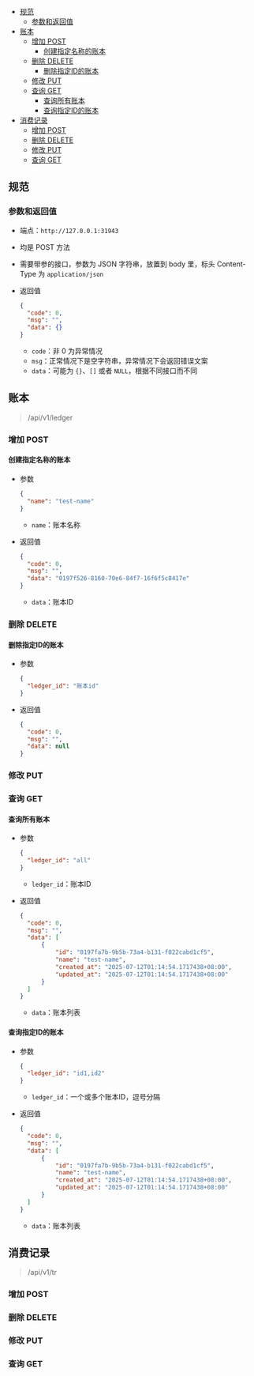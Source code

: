 - [规范](#规范)
  - [参数和返回值](#参数和返回值)
- [账本](#账本)
  - [增加 POST](#增加-post)
    - [创建指定名称的账本](#创建指定名称的账本)
  - [删除 DELETE](#删除-delete)
    - [删除指定ID的账本](#删除指定id的账本)
  - [修改 PUT](#修改-put)
  - [查询 GET](#查询-get)
    - [查询所有账本](#查询所有账本)
    - [查询指定ID的账本](#查询指定id的账本)
- [消费记录](#消费记录)
  - [增加 POST](#增加-post-1)
  - [删除 DELETE](#删除-delete-1)
  - [修改 PUT](#修改-put-1)
  - [查询 GET](#查询-get-1)

## 规范

### 参数和返回值

* 端点：`http://127.0.0.1:31943`
* 均是 POST 方法
* 需要带参的接口，参数为 JSON 字符串，放置到 body 里，标头 Content-Type 为 `application/json`
* 返回值

  ```json
  {
    "code": 0,
    "msg": "",
    "data": {}
  }
  ```

  * `code`：非 0 为异常情况
  * `msg`：正常情况下是空字符串，异常情况下会返回错误文案
  * `data`：可能为 `{}`、`[]` 或者 `NULL`，根据不同接口而不同

## 账本

> /api/v1/ledger

### 增加 POST

#### 创建指定名称的账本

* 参数

  ```json
  {
    "name": "test-name"
  }
  ```
  * `name`：账本名称

* 返回值

  ```json
  {
    "code": 0,
    "msg": "",
    "data": "0197f526-8160-70e6-84f7-16f6f5c8417e"
  }
  ```
  * `data`：账本ID

### 删除 DELETE

#### 删除指定ID的账本

* 参数
  
  ```json
  {
    "ledger_id": "账本id"
  }
  ```

* 返回值

  ```json
  {
    "code": 0,
    "msg": "",
    "data": null
  }
  ```

### 修改 PUT

### 查询 GET

#### 查询所有账本

* 参数
  
  ```json
  {
    "ledger_id": "all"
  }
  ```
  * `ledger_id`：账本ID

* 返回值

  ```json
  {
    "code": 0,
    "msg": "",
    "data": [
        {
            "id": "0197fa7b-9b5b-73a4-b131-f022cabd1cf5",
            "name": "test-name",
            "created_at": "2025-07-12T01:14:54.1717438+08:00",
            "updated_at": "2025-07-12T01:14:54.1717438+08:00"
        }
    ]
  }
  ```
  * `data`：账本列表

#### 查询指定ID的账本

* 参数
  
  ```json
  {
    "ledger_id": "id1,id2"
  }
  ```
  * `ledger_id`：一个或多个账本ID，逗号分隔

* 返回值

  ```json
  {
    "code": 0,
    "msg": "",
    "data": [
        {
            "id": "0197fa7b-9b5b-73a4-b131-f022cabd1cf5",
            "name": "test-name",
            "created_at": "2025-07-12T01:14:54.1717438+08:00",
            "updated_at": "2025-07-12T01:14:54.1717438+08:00"
        }
    ]
  }
  ```
  * `data`：账本列表

## 消费记录

> /api/v1/tr

### 增加 POST

### 删除 DELETE

### 修改 PUT

### 查询 GET